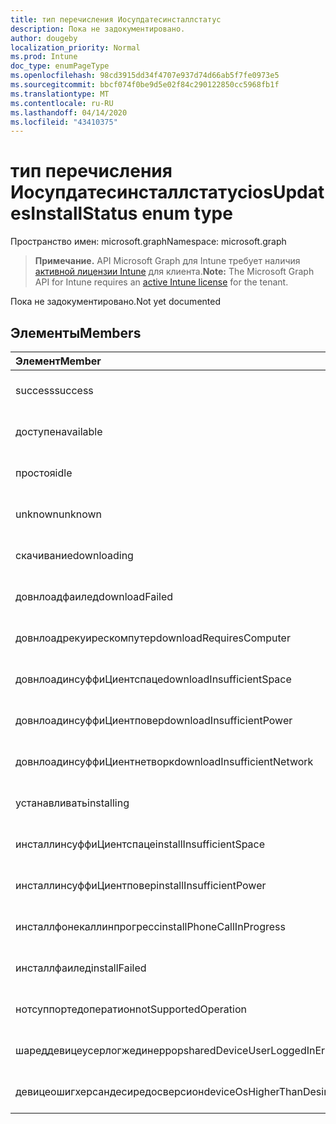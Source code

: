 ```yaml
---
title: тип перечисления Иосупдатесинсталлстатус
description: Пока не задокументировано.
author: dougeby
localization_priority: Normal
ms.prod: Intune
doc_type: enumPageType
ms.openlocfilehash: 98cd3915dd34f4707e937d74d66ab5f7fe0973e5
ms.sourcegitcommit: bbcf074f0be9d5e02f84c290122850cc5968fb1f
ms.translationtype: MT
ms.contentlocale: ru-RU
ms.lasthandoff: 04/14/2020
ms.locfileid: "43410375"
---
```

# <a name="iosupdatesinstallstatus-enum-type"></a><span data-ttu-id="68a4c-103">тип перечисления Иосупдатесинсталлстатус</span><span class="sxs-lookup"><span data-stu-id="68a4c-103">iosUpdatesInstallStatus enum type</span></span>

<span data-ttu-id="68a4c-104">Пространство имен: microsoft.graph</span><span class="sxs-lookup"><span data-stu-id="68a4c-104">Namespace: microsoft.graph</span></span>

> <span data-ttu-id="68a4c-105">**Примечание.** API Microsoft Graph для Intune требует наличия [активной лицензии Intune](https://go.microsoft.com/fwlink/?linkid=839381) для клиента.</span><span class="sxs-lookup"><span data-stu-id="68a4c-105">**Note:** The Microsoft Graph API for Intune requires an [active Intune license](https://go.microsoft.com/fwlink/?linkid=839381) for the tenant.</span></span>

<span data-ttu-id="68a4c-106">Пока не задокументировано.</span><span class="sxs-lookup"><span data-stu-id="68a4c-106">Not yet documented</span></span>

## <a name="members"></a><span data-ttu-id="68a4c-107">Элементы</span><span class="sxs-lookup"><span data-stu-id="68a4c-107">Members</span></span>
|<span data-ttu-id="68a4c-108">Элемент</span><span class="sxs-lookup"><span data-stu-id="68a4c-108">Member</span></span>|<span data-ttu-id="68a4c-109">Значение</span><span class="sxs-lookup"><span data-stu-id="68a4c-109">Value</span></span>|<span data-ttu-id="68a4c-110">Описание</span><span class="sxs-lookup"><span data-stu-id="68a4c-110">Description</span></span>|
|:---|:---|:---|
|<span data-ttu-id="68a4c-111">success</span><span class="sxs-lookup"><span data-stu-id="68a4c-111">success</span></span>|<span data-ttu-id="68a4c-112">нуль</span><span class="sxs-lookup"><span data-stu-id="68a4c-112">0</span></span>|<span data-ttu-id="68a4c-113">Пока не задокументировано.</span><span class="sxs-lookup"><span data-stu-id="68a4c-113">Not yet documented</span></span>|
|<span data-ttu-id="68a4c-114">доступен</span><span class="sxs-lookup"><span data-stu-id="68a4c-114">available</span></span>|<span data-ttu-id="68a4c-115">1,1</span><span class="sxs-lookup"><span data-stu-id="68a4c-115">1</span></span>|<span data-ttu-id="68a4c-116">Пока не задокументировано.</span><span class="sxs-lookup"><span data-stu-id="68a4c-116">Not yet documented</span></span>|
|<span data-ttu-id="68a4c-117">простоя</span><span class="sxs-lookup"><span data-stu-id="68a4c-117">idle</span></span>|<span data-ttu-id="68a4c-118">2</span><span class="sxs-lookup"><span data-stu-id="68a4c-118">2</span></span>|<span data-ttu-id="68a4c-119">Пока не задокументировано.</span><span class="sxs-lookup"><span data-stu-id="68a4c-119">Not yet documented</span></span>|
|<span data-ttu-id="68a4c-120">unknown</span><span class="sxs-lookup"><span data-stu-id="68a4c-120">unknown</span></span>|<span data-ttu-id="68a4c-121">4</span><span class="sxs-lookup"><span data-stu-id="68a4c-121">3</span></span>|<span data-ttu-id="68a4c-122">Пока не задокументировано.</span><span class="sxs-lookup"><span data-stu-id="68a4c-122">Not yet documented</span></span>|
|<span data-ttu-id="68a4c-123">скачивание</span><span class="sxs-lookup"><span data-stu-id="68a4c-123">downloading</span></span>|<span data-ttu-id="68a4c-124">— 2016330712</span><span class="sxs-lookup"><span data-stu-id="68a4c-124">-2016330712</span></span>|<span data-ttu-id="68a4c-125">Пока не задокументировано.</span><span class="sxs-lookup"><span data-stu-id="68a4c-125">Not yet documented</span></span>|
|<span data-ttu-id="68a4c-126">довнлоадфаилед</span><span class="sxs-lookup"><span data-stu-id="68a4c-126">downloadFailed</span></span>|<span data-ttu-id="68a4c-127">— 2016330711</span><span class="sxs-lookup"><span data-stu-id="68a4c-127">-2016330711</span></span>|<span data-ttu-id="68a4c-128">Пока не задокументировано.</span><span class="sxs-lookup"><span data-stu-id="68a4c-128">Not yet documented</span></span>|
|<span data-ttu-id="68a4c-129">довнлоадрекуирескомпутер</span><span class="sxs-lookup"><span data-stu-id="68a4c-129">downloadRequiresComputer</span></span>|<span data-ttu-id="68a4c-130">— 2016330710</span><span class="sxs-lookup"><span data-stu-id="68a4c-130">-2016330710</span></span>|<span data-ttu-id="68a4c-131">Пока не задокументировано.</span><span class="sxs-lookup"><span data-stu-id="68a4c-131">Not yet documented</span></span>|
|<span data-ttu-id="68a4c-132">довнлоадинсуффиЦиентспаце</span><span class="sxs-lookup"><span data-stu-id="68a4c-132">downloadInsufficientSpace</span></span>|<span data-ttu-id="68a4c-133">— 2016330709</span><span class="sxs-lookup"><span data-stu-id="68a4c-133">-2016330709</span></span>|<span data-ttu-id="68a4c-134">Пока не задокументировано.</span><span class="sxs-lookup"><span data-stu-id="68a4c-134">Not yet documented</span></span>|
|<span data-ttu-id="68a4c-135">довнлоадинсуффиЦиентповер</span><span class="sxs-lookup"><span data-stu-id="68a4c-135">downloadInsufficientPower</span></span>|<span data-ttu-id="68a4c-136">— 2016330708</span><span class="sxs-lookup"><span data-stu-id="68a4c-136">-2016330708</span></span>|<span data-ttu-id="68a4c-137">Пока не задокументировано.</span><span class="sxs-lookup"><span data-stu-id="68a4c-137">Not yet documented</span></span>|
|<span data-ttu-id="68a4c-138">довнлоадинсуффиЦиентнетворк</span><span class="sxs-lookup"><span data-stu-id="68a4c-138">downloadInsufficientNetwork</span></span>|<span data-ttu-id="68a4c-139">— 2016330707</span><span class="sxs-lookup"><span data-stu-id="68a4c-139">-2016330707</span></span>|<span data-ttu-id="68a4c-140">Пока не задокументировано.</span><span class="sxs-lookup"><span data-stu-id="68a4c-140">Not yet documented</span></span>|
|<span data-ttu-id="68a4c-141">устанавливать</span><span class="sxs-lookup"><span data-stu-id="68a4c-141">installing</span></span>|<span data-ttu-id="68a4c-142">— 2016330706</span><span class="sxs-lookup"><span data-stu-id="68a4c-142">-2016330706</span></span>|<span data-ttu-id="68a4c-143">Пока не задокументировано.</span><span class="sxs-lookup"><span data-stu-id="68a4c-143">Not yet documented</span></span>|
|<span data-ttu-id="68a4c-144">инсталлинсуффиЦиентспаце</span><span class="sxs-lookup"><span data-stu-id="68a4c-144">installInsufficientSpace</span></span>|<span data-ttu-id="68a4c-145">— 2016330705</span><span class="sxs-lookup"><span data-stu-id="68a4c-145">-2016330705</span></span>|<span data-ttu-id="68a4c-146">Пока не задокументировано.</span><span class="sxs-lookup"><span data-stu-id="68a4c-146">Not yet documented</span></span>|
|<span data-ttu-id="68a4c-147">инсталлинсуффиЦиентповер</span><span class="sxs-lookup"><span data-stu-id="68a4c-147">installInsufficientPower</span></span>|<span data-ttu-id="68a4c-148">— 2016330704</span><span class="sxs-lookup"><span data-stu-id="68a4c-148">-2016330704</span></span>|<span data-ttu-id="68a4c-149">Пока не задокументировано.</span><span class="sxs-lookup"><span data-stu-id="68a4c-149">Not yet documented</span></span>|
|<span data-ttu-id="68a4c-150">инсталлфонекаллинпрогресс</span><span class="sxs-lookup"><span data-stu-id="68a4c-150">installPhoneCallInProgress</span></span>|<span data-ttu-id="68a4c-151">— 2016330703</span><span class="sxs-lookup"><span data-stu-id="68a4c-151">-2016330703</span></span>|<span data-ttu-id="68a4c-152">Пока не задокументировано.</span><span class="sxs-lookup"><span data-stu-id="68a4c-152">Not yet documented</span></span>|
|<span data-ttu-id="68a4c-153">инсталлфаилед</span><span class="sxs-lookup"><span data-stu-id="68a4c-153">installFailed</span></span>|<span data-ttu-id="68a4c-154">— 2016330702</span><span class="sxs-lookup"><span data-stu-id="68a4c-154">-2016330702</span></span>|<span data-ttu-id="68a4c-155">Пока не задокументировано.</span><span class="sxs-lookup"><span data-stu-id="68a4c-155">Not yet documented</span></span>|
|<span data-ttu-id="68a4c-156">нотсуппортедоператион</span><span class="sxs-lookup"><span data-stu-id="68a4c-156">notSupportedOperation</span></span>|<span data-ttu-id="68a4c-157">— 2016330701</span><span class="sxs-lookup"><span data-stu-id="68a4c-157">-2016330701</span></span>|<span data-ttu-id="68a4c-158">Пока не задокументировано.</span><span class="sxs-lookup"><span data-stu-id="68a4c-158">Not yet documented</span></span>|
|<span data-ttu-id="68a4c-159">шареддевицеусерлогжединеррор</span><span class="sxs-lookup"><span data-stu-id="68a4c-159">sharedDeviceUserLoggedInError</span></span>|<span data-ttu-id="68a4c-160">— 2016330699</span><span class="sxs-lookup"><span data-stu-id="68a4c-160">-2016330699</span></span>|<span data-ttu-id="68a4c-161">Пока не задокументировано.</span><span class="sxs-lookup"><span data-stu-id="68a4c-161">Not yet documented</span></span>|
|<span data-ttu-id="68a4c-162">девицеошигхерсандесиредосверсион</span><span class="sxs-lookup"><span data-stu-id="68a4c-162">deviceOsHigherThanDesiredOsVersion</span></span>|<span data-ttu-id="68a4c-163">— 2016330696</span><span class="sxs-lookup"><span data-stu-id="68a4c-163">-2016330696</span></span>|<span data-ttu-id="68a4c-164">Пока не задокументировано.</span><span class="sxs-lookup"><span data-stu-id="68a4c-164">Not yet documented</span></span>|







